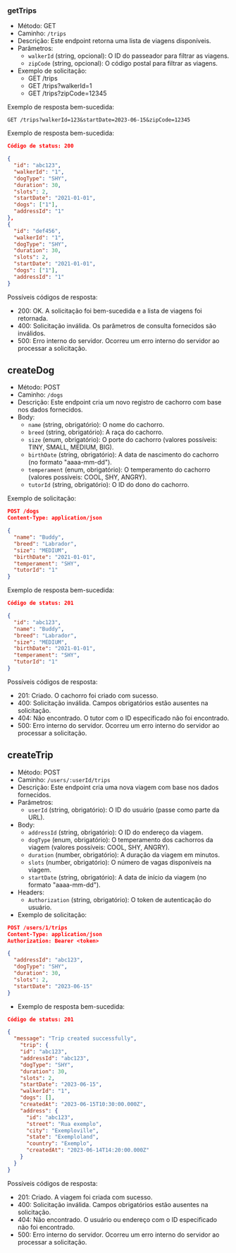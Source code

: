 ### getTrips

- Método: GET
- Caminho: `/trips`
- Descrição: Este endpoint retorna uma lista de viagens disponíveis.
- Parâmetros:
  - `walkerId` (string, opcional): O ID do passeador para filtrar as viagens.
  - `zipCode` (string, opcional): O código postal para filtrar as viagens.
- Exemplo de solicitação:
  - GET /trips
  - GET /trips?walkerId=1
  - GET /trips?zipCode=12345

Exemplo de resposta bem-sucedida:

```
GET /trips?walkerId=123&startDate=2023-06-15&zipCode=12345
```
Exemplo de resposta bem-sucedida:
```json
Código de status: 200

{
  "id": "abc123",
  "walkerId": "1",
  "dogType": "SHY",
  "duration": 30,
  "slots": 2,
  "startDate": "2021-01-01",
  "dogs": ["1"],
  "addressId": "1"
},
{
  "id": "def456",
  "walkerId": "1",
  "dogType": "SHY",
  "duration": 30,
  "slots": 2,
  "startDate": "2021-01-01",
  "dogs": ["1"],
  "addressId": "1"
}
```

Possíveis códigos de resposta:
- 200: OK. A solicitação foi bem-sucedida e a lista de viagens foi retornada.
- 400: Solicitação inválida. Os parâmetros de consulta fornecidos são inválidos.
- 500: Erro interno do servidor. Ocorreu um erro interno do servidor ao processar a solicitação.

## createDog

- Método: POST
- Caminho: `/dogs`
- Descrição: Este endpoint cria um novo registro de cachorro com base nos dados fornecidos.
- Body:
  - `name` (string, obrigatório): O nome do cachorro.
  - `breed` (string, obrigatório): A raça do cachorro.
  - `size` (enum, obrigatório): O porte do cachorro (valores possíveis: TINY, SMALL, MEDIUM, BIG).
  - `birthDate` (string, obrigatório): A data de nascimento do cachorro (no formato "aaaa-mm-dd").
  - `temperament` (enum, obrigatório): O temperamento do cachorro (valores possíveis: COOL, SHY, ANGRY).
  - `tutorId` (string, obrigatório): O ID do dono do cachorro.

Exemplo de solicitação:
```json
POST /dogs
Content-Type: application/json

{
  "name": "Buddy",
  "breed": "Labrador",
  "size": "MEDIUM",
  "birthDate": "2021-01-01",
  "temperament": "SHY",
  "tutorId": "1"
}
```
Exemplo de resposta bem-sucedida:
```json
Código de status: 201

{
  "id": "abc123",
  "name": "Buddy",
  "breed": "Labrador",
  "size": "MEDIUM",
  "birthDate": "2021-01-01",
  "temperament": "SHY",
  "tutorId": "1"
}
```

Possíveis códigos de resposta:
- 201: Criado. O cachorro foi criado com sucesso.
- 400: Solicitação inválida. Campos obrigatórios estão ausentes na solicitação.
- 404: Não encontrado. O tutor com o ID especificado não foi encontrado.
- 500: Erro interno do servidor. Ocorreu um erro interno do servidor ao processar a solicitação.



## createTrip

- Método: POST
- Caminho: `/users/:userId/trips`
- Descrição: Este endpoint cria uma nova viagem com base nos dados fornecidos.
- Parâmetros:
  - `userId` (string, obrigatório): O ID do usuário (passe como parte da URL).
- Body:
  - `addressId` (string, obrigatório): O ID do endereço da viagem.
  - `dogType` (enum, obrigatório): O temperamento dos cachorros da viagem (valores possíveis: COOL, SHY, ANGRY).
  - `duration` (number, obrigatório): A duração da viagem em minutos.
  - `slots` (number, obrigatório): O número de vagas disponíveis na viagem.
  - `startDate` (string, obrigatório): A data de início da viagem (no formato "aaaa-mm-dd").
- Headers:
  - `Authorization` (string, obrigatório): O token de autenticação do usuário.
- Exemplo de solicitação:
```json
POST /users/1/trips
Content-Type: application/json
Authorization: Bearer <token>

{
  "addressId": "abc123",
  "dogType": "SHY",
  "duration": 30,
  "slots": 2,
  "startDate": "2023-06-15"
}

```
- Exemplo de resposta bem-sucedida:
```json
Código de status: 201

{
  "message": "Trip created successfully",
    "trip": {
    "id": "abc123",
    "addressId": "abc123",
    "dogType": "SHY",
    "duration": 30,
    "slots": 2,
    "startDate": "2023-06-15",
    "walkerId": "1",
    "dogs": [],
    "createdAt": "2023-06-15T10:30:00.000Z",
    "address": {
      "id": "abc123",
      "street": "Rua exemplo",
      "city": "Exemploville",
      "state": "Exemploland",
      "country": "Exemplo",
      "createdAt": "2023-06-14T14:20:00.000Z"
    }
  }
}
```
Possíveis códigos de resposta:
- 201: Criado. A viagem foi criada com sucesso.
- 400: Solicitação inválida. Campos obrigatórios estão ausentes na solicitação.
- 404: Não encontrado. O usuário ou endereço com o ID especificado não foi encontrado.
- 500: Erro interno do servidor. Ocorreu um erro interno do servidor ao processar a solicitação.
